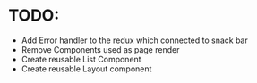 # TODO:
- Add Error handler to the redux which connected to snack bar
- Remove Components used as page render
- Create reusable List Component
- Create reusable Layout component